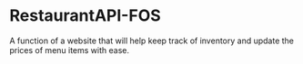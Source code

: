 # RestaurantAPI-FOS
A function of a website that will help keep track of inventory and update the prices of menu items with ease. 
